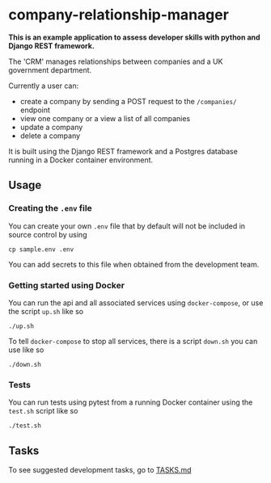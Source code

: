 # company-relationship-manager

**This is an example application to assess developer skills with python and Django REST framework.**

The 'CRM' manages relationships between companies and a UK government department.

Currently a user can: 
- create a company by sending a POST request to the `/companies/` endpoint
- view one company or a view a list of all companies
- update a company
- delete a company

It is built using the Django REST framework and a Postgres database running in a Docker container environment.

## Usage

### Creating the `.env` file

You can create your own `.env` file that by default will not be included in source control by using

```
cp sample.env .env
```

You can add secrets to this file when obtained from the development team.


### Getting started using Docker

You can run the api and all associated services using `docker-compose`, or use the script `up.sh` like so

```
./up.sh
```

To tell `docker-compose` to stop all services, there is a script `down.sh` you can use like so

```
./down.sh
```

### Tests

You can run tests using pytest from a running Docker container using the `test.sh` script like so

```
./test.sh
```

## Tasks

To see suggested development tasks, go to [TASKS.md](TASKS.md)
